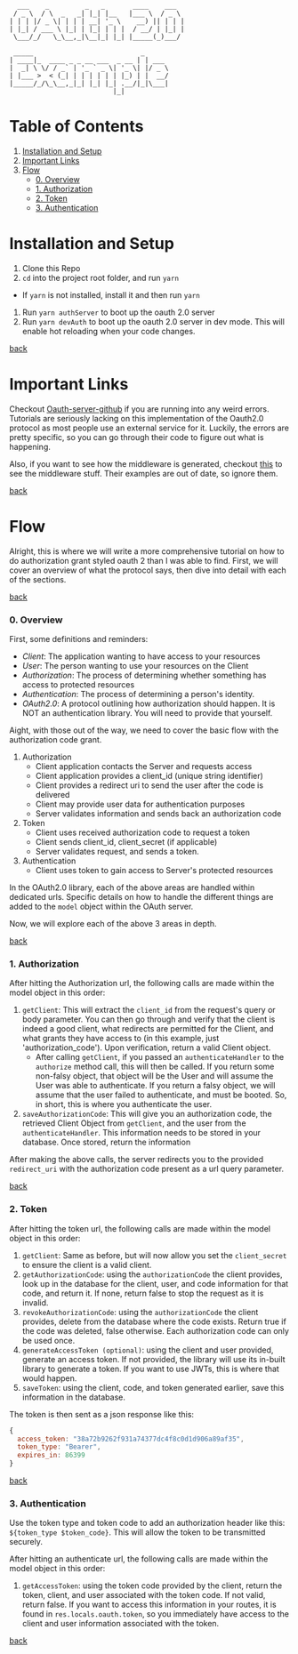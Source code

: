 ```
  ___    _         _   _       ____    ___  
 / _ \  / \  _   _| |_| |__   |___ \  / _ \
| | | |/ _ \| | | | __| '_ \    __) || | | |
| |_| / ___ \ |_| | |_| | | |  / __/ | |_| |
 \___/_/   \_\__,_|\__|_| |_| |_____(_)___/

 _____                           _      
| ____|_  ____ _ _ __ ___  _ __ | | ___
|  _| \ \/ / _` | '_ ` _ \| '_ \| |/ _ \
| |___ >  < (_| | | | | | | |_) | |  __/
|_____/_/\_\__,_|_| |_| |_| .__/|_|\___|
                          |_|           
```
<a id='top'></a>
# Table of Contents

1. [Installation and Setup](#install)
1. [Important Links](#links)
1. [Flow](#flow)
    - [0. Overview](#flow-overview)
    - [1. Authorization](#flow-authorization)
    - [2. Token](#flow-token)
    - [3. Authentication](#flow-authentication)

<a id='install'></a>
# Installation and Setup

1. Clone this Repo
1. `cd` into the project root folder, and run `yarn`
  - If `yarn` is not installed, install it and then run `yarn`
1. Run `yarn authServer` to boot up the oauth 2.0 server
1. Run `yarn devAuth` to boot up the oauth 2.0 server in dev mode. This will enable hot reloading when your code changes.

[back](#top)

<a id='links'></a>
# Important Links
Checkout
[Oauth-server-github](https://github.com/oauthjs/node-oauth2-server)
if you are running into any weird errors. Tutorials are seriously lacking
on this implementation of the Oauth2.0 protocol as most people use
an external service for it. Luckily, the errors are pretty specific,
so you can go through their code to figure out what is happening.

Also, if you want to see how the middleware is generated, checkout
[this](https://github.com/oauthjs/express-oauth-server)
to see the middleware stuff. Their examples are out of date, so
ignore them.

[back](#top)

<a id='flow'></a>
# Flow
Alright, this is where we will write a more comprehensive tutorial
on how to do authorization grant styled oauth 2 than I was able to
find. First, we will cover an overview of what the protocol says,
then dive into detail with each of the sections.

[back](#top)

<a id='flow-overview'></a>
### 0. Overview
First, some definitions and reminders:
- *Client*: The application wanting to have access to your resources
- *User*: The person wanting to use your resources on the Client
- *Authorization*: The process of determining whether something has access to protected resources
- *Authentication*: The process of determining a person's identity.
- *OAuth2.0*: A protocol outlining how authorization should happen. It is NOT an authentication library. You will need to provide that yourself.

Aight, with those out of the way, we need to cover the basic flow with the authorization code grant.

1. Authorization
    - Client application contacts the Server and requests access
    - Client application provides a client_id (unique string identifier)
    - Client provides a redirect uri to send the user after the code is delivered
    - Client may provide user data for authentication purposes
    - Server validates information and sends back an authorization code
2. Token
    - Client uses received authorization code to request a token
    - Client sends client_id, client_secret (if applicable)
    - Server validates request, and sends a token.
3. Authentication
    - Client uses token to gain access to Server's protected resources

In the OAuth2.0 library, each of the above areas are handled within
dedicated urls. Specific details on how to handle the different things
are added to the `model` object within the OAuth server.

Now, we will explore each of the above 3 areas in depth.

[back](#top)

<a id='flow-authorization'></a>
### 1. Authorization

After hitting the Authorization url, the following calls are made within
the model object in this order:

1. `getClient`: This will extract the `client_id` from the request's query or body parameter. You can then go through and verify that the client is indeed a good client, what redirects are permitted for the Client, and what grants they have access to (in this example, just 'authorization_code'). Upon verification, return a valid Client object.
    - After calling `getClient`, if you passed an `authenticateHandler` to the `authorize` method call, this will then be called. If you return some non-falsy object, that object will be the User and will assume the User was able to authenticate. If you return a falsy object, we will assume that the user failed to authenticate, and must be booted. So, in short, this is where you authenticate the user.
1. `saveAuthorizationCode`: This will give you an authorization code, the retrieved Client Object from `getClient`, and the user from the `authenticateHandler`. This information needs to be stored in your database. Once stored, return the information

After making the above calls, the server redirects you to the provided `redirect_uri` with the authorization code present as a url query parameter.

[back](#top)

<a id='flow-token'></a>
### 2. Token

After hitting the token url, the following calls are made within the model object in this order:

1. `getClient`: Same as before, but will now allow you set the `client_secret` to ensure the client is a valid client.
1. `getAuthorizationCode`: using the `authorizationCode` the client provides, look up in the database for the client, user, and code information for that code, and return it. If none, return false to stop the request as it is invalid.
1. `revokeAuthorizationCode`: using the `authorizationCode` the client provides, delete from the database where the code exists. Return true if the code was deleted, false otherwise. Each authorization code can only be used once.
1. `generateAccessToken (optional)`: using the client and user provided, generate an access token. If not provided, the library will use its in-built library to generate a token. If you want to use JWTs, this is where that would happen.
1. `saveToken`: using the client, code, and token generated earlier, save this information in the database.

The token is then sent as a json response like this:
```js
{
  access_token: "38a72b9262f931a74377dc4f8c0d1d906a89af35",
  token_type: "Bearer",
  expires_in: 86399
}
```

[back](#top)

<a id='flow-authentication'></a>
### 3. Authentication

Use the token type and token code to add an authorization header like this: `${token_type $token_code}`. This will allow the token to be transmitted securely.

After hitting an authenticate url, the following calls are made within the model object in this order:

1. `getAccessToken`: using the token code provided by the client, return the token, client, and user associated with the token code. If not valid, return false. If you want to access this information in your routes, it is found in `res.locals.oauth.token`, so you immediately have access to the client and user information associated with the token.

[back](#top)
